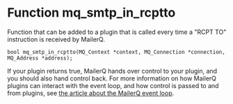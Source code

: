 # Function mq_smtp_in_rcptto

Function that can be added to a plugin that is called every time a "RCPT TO" 
instruction is received by MailerQ.

```
bool mq_smtp_in_rcptto(MQ_Context *context, MQ_Connection *connection, MQ_Address *address);

```

If your plugin returns true, MailerQ hands over control to your plugin, and 
you should also hand control back. For more information on how MailerQ plugins 
can interact with the event loop, and how control is passed to and from plugins, 
see [the article about the MailerQ event loop](eventloop).
